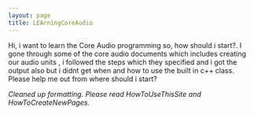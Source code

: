 ```yaml
---
layout: page
title: LEArningCoreAudio
---
```




Hi, i want to learn the Core Audio programming so, how should i start?. I gone through some of the core audio documents which includes creating our audio units , i followed the steps which they specified and i got the output also but i didnt get when and how to use the built in c++ class. Please help me out from where should i start?

*Cleaned up formatting. Please read HowToUseThisSite and HowToCreateNewPages.*

